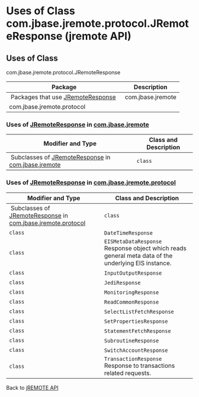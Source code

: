 # Uses of Class com.jbase.jremote.protocol.JRemoteResponse (jremote API)

<PageHeader />

## Uses of Class
com.jbase.jremote.protocol.JRemoteResponse

| Package<br> | Description<br> |
| --- | --- |
 Packages that use [JRemoteResponse](./../../jremoteresponse-%28jremote-api%29 "class in com.jbase.jremote.protocol")  | com.jbase.jremote<br> |  <br> |
| com.jbase.jremote.protocol<br> |  <br> |





### Uses of [JRemoteResponse](./../../jremoteresponse-%28jremote-api%29 "class in com.jbase.jremote.protocol") in [com.jbase.jremote](./../../../../../jremote-api)


| Modifier and Type<br> | Class and Description<br> |
| --- | --- |
 Subclasses of [JRemoteResponse](./../../jremoteresponse-%28jremote-api%29 "class in com.jbase.jremote.protocol") in [com.jbase.jremote](./../../../../../jremote-api)  | `class `<br> | `JExecuteResults`<br>The results from an executed command.<br> |






### Uses of [JRemoteResponse](./../../jremoteresponse-%28jremote-api%29 "class in com.jbase.jremote.protocol") in [com.jbase.jremote.protocol](./../../com.jbase.jremote.protocol-%28jremote-api%29)


| Modifier and Type<br> | Class and Description<br> |
| --- | --- |
 Subclasses of [JRemoteResponse](./../../jremoteresponse-%28jremote-api%29 "class in com.jbase.jremote.protocol") in [com.jbase.jremote.protocol](./../../com.jbase.jremote.protocol-%28jremote-api%29)  | `class `<br> | `ConvResponse` <br> |
| `class `<br> | `DateTimeResponse` <br> |
| `class `<br> | `EISMetaDataResponse`<br>Response object which reads general meta data of the underlying EIS instance.<br> |
| `class `<br> | `InputOutputResponse` <br> |
| `class `<br> | `JediResponse` <br> |
| `class `<br> | `MonitoringResponse` <br> |
| `class `<br> | `ReadCommonResponse` <br> |
| `class `<br> | `SelectListFetchResponse` <br> |
| `class `<br> | `SetPropertiesResponse` <br> |
| `class `<br> | `StatementFetchResponse` <br> |
| `class `<br> | `SubroutineResponse` <br> |
| `class `<br> | `SwitchAccountResponse` <br> |
| `class `<br> | `TransactionResponse`<br>Response to transactions related requests.<br> |

Back to [jREMOTE API](com_jbase_jremote_package-summary)


